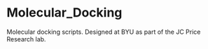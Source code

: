 # Molecular_Docking
Molecular docking scripts. Designed at BYU as part of the JC Price Research lab. 
